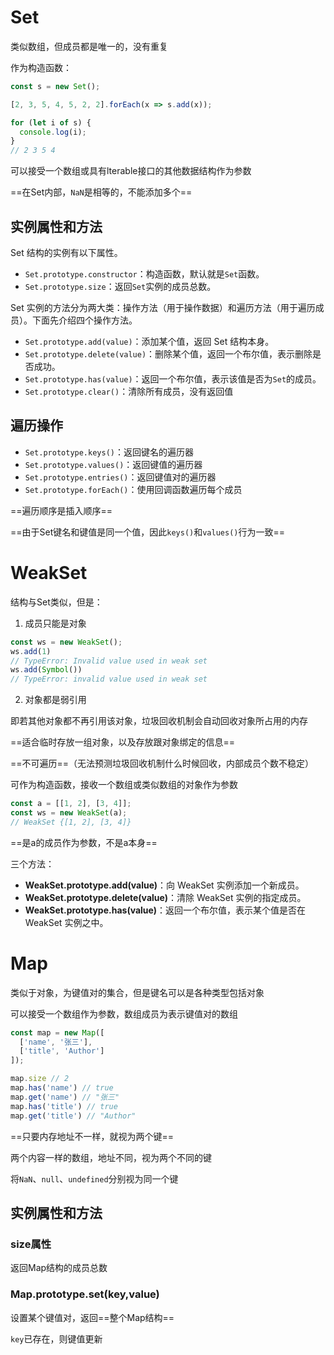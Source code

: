 # Set

类似数组，但成员都是唯一的，没有重复

作为构造函数：

```javascript
const s = new Set();

[2, 3, 5, 4, 5, 2, 2].forEach(x => s.add(x));

for (let i of s) {
  console.log(i);
}
// 2 3 5 4
```

可以接受一个数组或具有lterable接口的其他数据结构作为参数

==在Set内部，`NaN`是相等的，不能添加多个==

## 实例属性和方法

Set 结构的实例有以下属性。

- `Set.prototype.constructor`：构造函数，默认就是`Set`函数。
- `Set.prototype.size`：返回`Set`实例的成员总数。

Set 实例的方法分为两大类：操作方法（用于操作数据）和遍历方法（用于遍历成员）。下面先介绍四个操作方法。

- `Set.prototype.add(value)`：添加某个值，返回 Set 结构本身。
- `Set.prototype.delete(value)`：删除某个值，返回一个布尔值，表示删除是否成功。
- `Set.prototype.has(value)`：返回一个布尔值，表示该值是否为`Set`的成员。
- `Set.prototype.clear()`：清除所有成员，没有返回值

## 遍历操作

- `Set.prototype.keys()`：返回键名的遍历器
- `Set.prototype.values()`：返回键值的遍历器
- `Set.prototype.entries()`：返回键值对的遍历器
- `Set.prototype.forEach()`：使用回调函数遍历每个成员

==遍历顺序是插入顺序==

==由于Set键名和键值是同一个值，因此`keys()`和`values()`行为一致==



# WeakSet

结构与Set类似，但是：

1. 成员只能是对象

```javascript
const ws = new WeakSet();
ws.add(1)
// TypeError: Invalid value used in weak set
ws.add(Symbol())
// TypeError: invalid value used in weak set
```

2. 对象都是弱引用

即若其他对象都不再引用该对象，垃圾回收机制会自动回收对象所占用的内存



==适合临时存放一组对象，以及存放跟对象绑定的信息==

==不可遍历==（无法预测垃圾回收机制什么时候回收，内部成员个数不稳定）



可作为构造函数，接收一个数组或类似数组的对象作为参数

```javascript
const a = [[1, 2], [3, 4]];
const ws = new WeakSet(a);
// WeakSet {[1, 2], [3, 4]}
```

==是a的成员作为参数，不是a本身==



三个方法：

- **WeakSet.prototype.add(value)**：向 WeakSet 实例添加一个新成员。
- **WeakSet.prototype.delete(value)**：清除 WeakSet 实例的指定成员。
- **WeakSet.prototype.has(value)**：返回一个布尔值，表示某个值是否在 WeakSet 实例之中。



# Map

类似于对象，为键值对的集合，但是键名可以是各种类型包括对象

可以接受一个数组作为参数，数组成员为表示键值对的数组

```javascript
const map = new Map([
  ['name', '张三'],
  ['title', 'Author']
]);

map.size // 2
map.has('name') // true
map.get('name') // "张三"
map.has('title') // true
map.get('title') // "Author"
```

==只要内存地址不一样，就视为两个键==

两个内容一样的数组，地址不同，视为两个不同的键

将`NaN`、`null`、`undefined`分别视为同一个键

## 实例属性和方法

### size属性

返回Map结构的成员总数

### Map.prototype.set(key,value)

设置某个键值对，返回==整个Map结构==

`key`已存在，则键值更新














